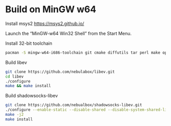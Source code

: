 Build on MinGW w64
=======

Install msys2 https://msys2.github.io/

Launch the “MinGW-w64 Win32 Shell” from the Start Menu.

Install 32-bit toolchain
```bash
pacman -S mingw-w64-i686-toolchain git cmake diffutils tar perl make openssl asciidoc xmlto mingw-w64-i686-mbedtls mingw-w64-i686-c-ares mingw-w64-i686-libsodium mingw-w64-i686-pcre
```

Build libev
```bash
git clone https://github.com/nebulabox/libev.git
cd libev
./configure
make && make install
```

Build shadowsocks-libev
```bash
git clone https://github.com/nebualbox/shadowsocks-libev.git
./configure --enable-static --disable-shared --disable-system-shared-lib --disable-documentation --disable-ssp
make -j2
make install 
```
